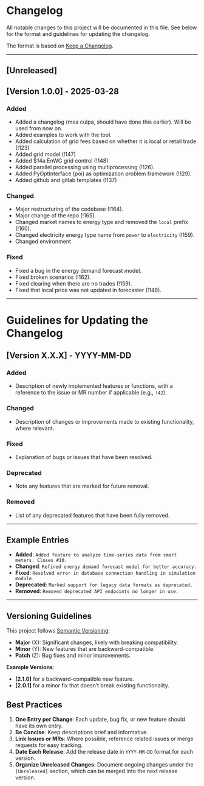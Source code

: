 
# Changelog

All notable changes to this project will be documented in this file. 
See below for the format and guidelines for updating the changelog.

The format is based on [Keep a Changelog](https://keepachangelog.com/en/1.0.0/).

---

## [Unreleased]

## [Version 1.0.0] - 2025-03-28
### Added
- Added a changelog (mea culpa, should have done this earlier). Will be used from now on.
- Added examples to work with the tool.
- Added calculation of grid fees based on whether it is local or retail trade (!123)
- Added grid model (!147)
- Added $14a EnWG grid control (!148)
- Added parallel processing using multiprocessing (!126).
- Added PyOptInterface (poi) as optimization problem framework (!129).
- Added github and gitlab templates (!137)
### Changed
- Major restructuring of the codebase (!164).
- Major change of the repo (!165).
- Changed market names to energy type and removed the `local` prefix (!160).
- Changed electricity energy type name from `power` to `electricity` (!159).
- Changed environment
### Fixed
- Fixed a bug in the energy demand forecast model.
- Fixed broken scenarios (!162).
- Fixed clearing when there are no trades (!159).
- Fixed that local price was not updated in forecaster (!148).

---

# Guidelines for Updating the Changelog
## [Version X.X.X] - YYYY-MM-DD
### Added
- Description of newly implemented features or functions, with a reference to the issue or MR number if applicable (e.g., `!42`).

### Changed
- Description of changes or improvements made to existing functionality, where relevant.

### Fixed
- Explanation of bugs or issues that have been resolved.
  
### Deprecated
- Note any features that are marked for future removal.

### Removed
- List of any deprecated features that have been fully removed.

---

## Example Entries

- **Added**: `Added feature to analyze time-series data from smart meters. Closes #10.`
- **Changed**: `Refined energy demand forecast model for better accuracy.`
- **Fixed**: `Resolved error in database connection handling in simulation module.`
- **Deprecated**: `Marked support for legacy data formats as deprecated.`
- **Removed**: `Removed deprecated API endpoints no longer in use.`

---

## Versioning Guidelines

This project follows [Semantic Versioning](https://semver.org/spec/v2.0.0.html):
- **Major** (X): Significant changes, likely with breaking compatibility.
- **Minor** (Y): New features that are backward-compatible.
- **Patch** (Z): Bug fixes and minor improvements.

**Example Versions**:
- **[2.1.0]** for a backward-compatible new feature.
- **[2.0.1]** for a minor fix that doesn’t break existing functionality.

## Best Practices

1. **One Entry per Change**: Each update, bug fix, or new feature should have its own entry.
2. **Be Concise**: Keep descriptions brief and informative.
3. **Link Issues or MRs**: Where possible, reference related issues or merge requests for easy tracking.
4. **Date Each Release**: Add the release date in `YYYY-MM-DD` format for each version.
5. **Organize Unreleased Changes**: Document ongoing changes under the `[Unreleased]` section, which can be merged into the next release version.

